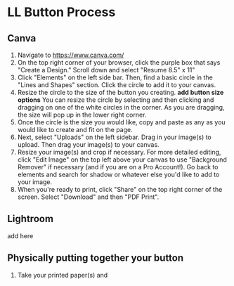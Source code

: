 # LL Button Process
## Canva
1. Navigate to https://www.canva.com/
2. On the top right corner of your browser, click the purple box that says "Create a Design." Scroll down and select "Resume 8.5" x 11"
3. Click "Elements" on the left side bar. Then, find a basic circle in the "Lines and Shapes" section. Click the circle to add it to your canvas.
4. Resize the circle to the size of the button you creating. **add button size options** You can resize the circle by selecting and then clicking and dragging on one of the white circles in the corner. As you are dragging, the size will pop up in the lower right corner.
6. Once the circle is the size you would like, copy and paste as any as you would like to create and fit on the page.
7. Next, select "Uploads" on the left sidebar. Drag in your image(s) to upload. Then drag your image(s) to your canvas.
8. Resize your image(s) and crop if necessary. For more detailed editing, click "Edit Image" on the top left above your canvas to use "Background Remover" if necessary (and if you are on a Pro Account!). Go back to elements and search for shadow or whatever else you'd like to add to your image.
9. When you're ready to print, click "Share" on the top right corner of the screen. Select "Download" and then "PDF Print".
## Lightroom
add here

## Physically putting together your button
1. Take your printed paper(s) and 